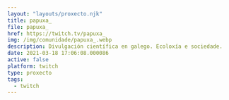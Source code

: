 ```yaml
---
layout: "layouts/proxecto.njk"
title: papuxa_
file: papuxa_
href: https://twitch.tv/papuxa_
img: /img/comunidade/papuxa_.webp
description: Divulgación científica en galego. Ecoloxía e sociedade.
date: 2021-03-18 17:06:08.000086
active: false
platform: twitch
type: proxecto
tags:
  - twitch
---
```

